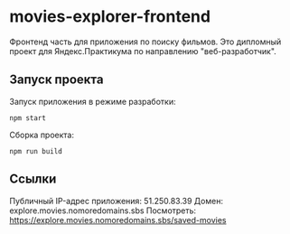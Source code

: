 # movies-explorer-frontend
Фронтенд часть для приложения по поиску фильмов. Это дипломный проект для Яндекс.Практикума по направлению "веб-разработчик".

## Запуск проекта
Запуск приложения в режиме разработки:

    npm start
Сборка проекта:

    npm run build

## Ссылки
Публичный IP-адрес приложения: 51.250.83.39
Домен: explore.movies.nomoredomains.sbs
Посмотреть: https://explore.movies.nomoredomains.sbs/saved-movies
